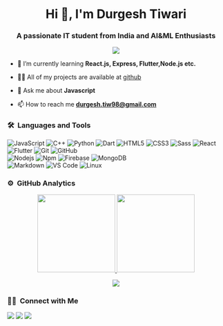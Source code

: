 <h1 align="center">Hi 👋, I'm Durgesh Tiwari</h1>
<h3 align="center">A passionate IT student from India and AI&ML Enthusiasts </h3>
	
<p align="center">
  <img src="https://komarev.com/ghpvc/?username=blackhat955&color=blueviolet&style=flat">
</p>

- 🌱 I’m currently learning **React.js, Express, Flutter,Node.js etc.**

- 👨‍💻 All of my projects are available at [github](https://github.com/blackhat955)

- 💬 Ask me about **Javascript**

- 📫 How to reach me **durgesh.tiw98@gmail.com**


	
### 🛠 &nbsp;Languages and Tools

![JavaScript](https://img.shields.io/badge/-JavaScript-%23F7DF1C?style=for-the-badge&logo=javascript&logoColor=000000&labelColor=%23F7DF1C&color=%23FFCE5A)
![C++](https://img.shields.io/badge/C%2B%2B-00599C?style=for-the-badge&logo=c%2B%2B&logoColor=white)
![Python](http://img.shields.io/badge/-Python-3776AB?style=for-the-badge&logo=python&logoColor=ffffff)
![Dart](https://img.shields.io/badge/Dart-0175C2?style=for-the-badge&logo=dart&logoColor=white)
![HTML5](https://img.shields.io/badge/-HTML5-%23E44D27?style=for-the-badge&logo=html5&logoColor=ffffff)
![CSS3](https://img.shields.io/badge/-CSS3-%231572B6?style=for-the-badge&logo=css3)
![Sass](https://img.shields.io/badge/-Sass-%23CC6699?style=for-the-badge&logo=sass&logoColor=ffffff)
![React](https://img.shields.io/badge/-React-61DAFB?style=for-the-badge&logo=react&logoColor=ffffff)
![Flutter](https://img.shields.io/badge/Flutter-02569B?style=for-the-badge&logo=flutter&logoColor=white)
![Git](https://img.shields.io/badge/-Git-%23F05032?style=for-the-badge&logo=git&logoColor=%23ffffff)
![GitHub](https://img.shields.io/badge/-GitHub-181717?style=for-the-badge&logo=github)
<br>
![Nodejs](https://img.shields.io/badge/-Nodejs-339933?style=for-the-badge&logo=Node.js&logoColor=ffffff)
![Npm](https://img.shields.io/badge/-npm-CB3837?style=for-the-badge&logo=npm)
![Firebase](https://img.shields.io/badge/-Firebase-FFCA28?style=for-the-badge&logo=firebase&logoColor=ffffff)
![MongoDB](https://img.shields.io/badge/MongoDB-4EA94B?style=for-the-badge&logo=mongodb&logoColor=white)
<br>
![Markdown](https://img.shields.io/badge/Markdown-000000?style=for-the-badge&logo=markdown&logoColor=white)
![VS Code](http://img.shields.io/badge/-VS%20Code-007ACC?style=for-the-badge&logo=visual-studio-code&logoColor=ffffff)
![Linux](http://img.shields.io/badge/-Linux-0078D6?style=for-the-badge&logo=linux&logoColor=ffffff)
<br/>

### ⚙️ &nbsp;GitHub Analytics

<p align="center">
<a href="https://github.com/blackhat955">
  <img height="180em" src="https://github-readme-stats-eight-theta.vercel.app/api?username=blackhat955&show_icons=true&theme=algolia&include_all_commits=true&count_private=true"/>
  <img height="180em" src="https://github-readme-stats-eight-theta.vercel.app/api/top-langs/?username=blackhat955&layout=compact&langs_count=8&theme=algolia"/>
</a>
</p>

<p align="center">
<img src="https://activity-graph.herokuapp.com/graph?username=blackhat955&theme=dracula&bg_color=ffffff00&color=878787&line=296dda&point=ffffff00&area=true&hide_border=true">
</p>

### 🤝🏻 &nbsp;Connect with Me

<p>
<!-- <a href="https://www.vivek9patel.com"><img src="https://img.shields.io/badge/-adityavsingh.com-3423A6?style=for-the-badge&logo=Google-Chrome&logoColor=white"/></a> -->
<a href="https://www.linkedin.com/in/durgesh98"><img src="https://img.shields.io/badge/-durgesh-0077B5?style=flat&logo=Linkedin&logoColor=white"/></a>
<a href="mailto:durgesh.tiw98@gmail.com"><img src="https://img.shields.io/badge/-durgesh.tiw98@gmail.com-D14836?style=flat&logo=Gmail&logoColor=white"/></a>
<a href="https://twitter.com/Durgesh44017731"><img src="https://img.shields.io/badge/-@Durgesh44017731-1877F2?style=flat&logo=Twitter&logoColor=white"/></a>
</p>
<!-- <p align="center"><img align="center" src="https://github-readme-streak-stats.herokuapp.com/?user=vivek9patel&" alt="vivek9patel" /></p> -->

